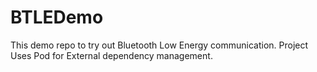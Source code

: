 # BTLEDemo
This demo repo to try out Bluetooth Low Energy communication.
Project Uses Pod for External dependency management. 
